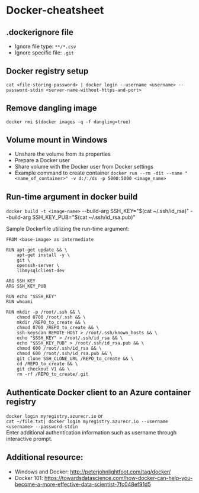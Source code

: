 # Docker-cheatsheet

## .dockerignore file
* Ignore file type: `**/*.csv`
* Ignore specific file: `.git`

## Docker registry setup
`cat <file-storing-password> | docker login --username <username> --password-stdin <server-name-without-https-and-port>`

## Remove dangling image
`docker rmi $(docker images -q -f dangling=true)`

## Volume mount in Windows
* Unshare the volume from its properties
* Prepare a Docker user
* Share volume with the Docker user from Docker settings
* Example command to create container
`docker run --rm -dit --name "<name_of_container>" -v d:/:/ds -p 5000:5000 <image_name>`

## Run-time argument in docker build
`docker build -t <image-name>` --build-arg SSH_KEY="$(cat ~/.ssh/id_rsa)" --build-arg SSH_KEY_PUB="$(cat ~/.ssh/id_rsa.pub)"  

Sample Dockerfile utilizing the run-time argument:  
```
FROM <base-image> as intermediate

RUN apt-get update && \
    apt-get install -y \
    git \
    openssh-server \
    libmysqlclient-dev

ARG SSH_KEY
ARG SSH_KEY_PUB

RUN echo "$SSH_KEY"
RUN whoami

RUN mkdir -p /root/.ssh && \
    chmod 0700 /root/.ssh && \
    mkdir /REPO_to_create && \
    chmod 0700 /REPO_to_create && \
    ssh-keyscan REMOTE-HOST > /root/.ssh/known_hosts && \
    echo "$SSH_KEY" > /root/.ssh/id_rsa && \
    echo "$SSH_KEY_PUB" > /root/.ssh/id_rsa.pub && \
    chmod 600 /root/.ssh/id_rsa && \
    chmod 600 /root/.ssh/id_rsa.pub && \
    git clone SSH_CLONE_URL /REPO_to_create && \
    cd /REPO_to_create && \
    git checkout V1 && \
    rm -rf /REPO_to_create/.git
```  


## Authenticate Docker client to an Azure container registry
`docker login myregistry.azurecr.io`
or  
`cat ~/file.txt| docker login myregistry.azurecr.io --username <username> --password-stdin`  
Enter additional authentication information such as username through interactive prompt.

## Additional resource:
* Windows and Docker: http://peterjohnlightfoot.com/tag/docker/
* Docker 101: https://towardsdatascience.com/how-docker-can-help-you-become-a-more-effective-data-scientist-7fc048ef91d5
